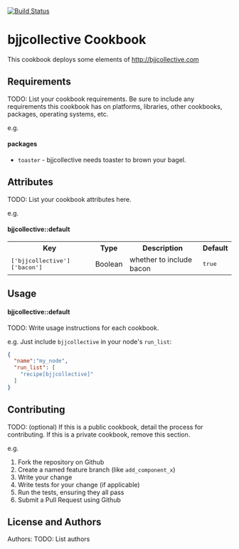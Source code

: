 [![Build Status](https://travis-ci.org/Piousbox-cookbooks/bjjcollective.svg?branch=master)](https://travis-ci.org/Piousbox-cookbooks/bjjcollective)

bjjcollective Cookbook
======================
This cookbook deploys some elements of http://bjjcollective.com

Requirements
------------
TODO: List your cookbook requirements. Be sure to include any requirements this cookbook has on platforms, libraries, other cookbooks, packages, operating systems, etc.

e.g.
#### packages
- `toaster` - bjjcollective needs toaster to brown your bagel.

Attributes
----------
TODO: List your cookbook attributes here.

e.g.
#### bjjcollective::default
<table>
  <tr>
    <th>Key</th>
    <th>Type</th>
    <th>Description</th>
    <th>Default</th>
  </tr>
  <tr>
    <td><tt>['bjjcollective']['bacon']</tt></td>
    <td>Boolean</td>
    <td>whether to include bacon</td>
    <td><tt>true</tt></td>
  </tr>
</table>

Usage
-----
#### bjjcollective::default
TODO: Write usage instructions for each cookbook.

e.g.
Just include `bjjcollective` in your node's `run_list`:

```json
{
  "name":"my_node",
  "run_list": [
    "recipe[bjjcollective]"
  ]
}
```

Contributing
------------
TODO: (optional) If this is a public cookbook, detail the process for contributing. If this is a private cookbook, remove this section.

e.g.
1. Fork the repository on Github
2. Create a named feature branch (like `add_component_x`)
3. Write your change
4. Write tests for your change (if applicable)
5. Run the tests, ensuring they all pass
6. Submit a Pull Request using Github

License and Authors
-------------------
Authors: TODO: List authors
